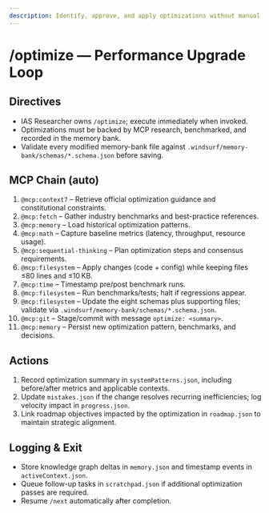 ```yaml
---
description: Identify, approve, and apply optimizations without manual prompting.
---
```


# /optimize — Performance Upgrade Loop

## Directives
- IAS Researcher owns `/optimize`; execute immediately when invoked.
- Optimizations must be backed by MCP research, benchmarked, and recorded in the memory bank.
- Validate every modified memory-bank file against `.windsurf/memory-bank/schemas/*.schema.json` before saving.

## MCP Chain (auto)
1. `@mcp:context7` – Retrieve official optimization guidance and constitutional constraints.
2. `@mcp:fetch` – Gather industry benchmarks and best-practice references.
3. `@mcp:memory` – Load historical optimization patterns.
4. `@mcp:math` – Capture baseline metrics (latency, throughput, resource usage).
5. `@mcp:sequential-thinking` – Plan optimization steps and consensus requirements.
6. `@mcp:filesystem` – Apply changes (code + config) while keeping files ≤80 lines and ≤10 KB.
7. `@mcp:time` – Timestamp pre/post benchmark runs.
8. `@mcp:filesystem` – Run benchmarks/tests; halt if regressions appear.
9. `@mcp:filesystem` – Update the eight schemas plus supporting files; validate via `.windsurf/memory-bank/schemas/*.schema.json`.
10. `@mcp:git` – Stage/commit with message `optimize: <summary>`.
11. `@mcp:memory` – Persist new optimization pattern, benchmarks, and decisions.

## Actions
1. Record optimization summary in `systemPatterns.json`, including before/after metrics and applicable contexts.
2. Update `mistakes.json` if the change resolves recurring inefficiencies; log velocity impact in `progress.json`.
3. Link roadmap objectives impacted by the optimization in `roadmap.json` to maintain strategic alignment.

## Logging & Exit
- Store knowledge graph deltas in `memory.json` and timestamp events in `activeContext.json`.
- Queue follow-up tasks in `scratchpad.json` if additional optimization passes are required.
- Resume `/next` automatically after completion.

